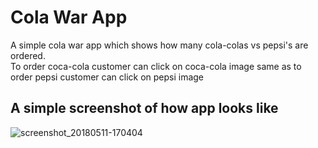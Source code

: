 # Cola War App
A simple cola war app which shows how many cola-colas vs pepsi's are ordered.<br>
To order coca-cola customer can click on coca-cola image same as to order pepsi customer can click on pepsi image


## A simple screenshot of how app looks like
![screenshot_20180511-170404](https://user-images.githubusercontent.com/28681392/39922752-39f96c1a-553e-11e8-934c-660b082562b9.png)
